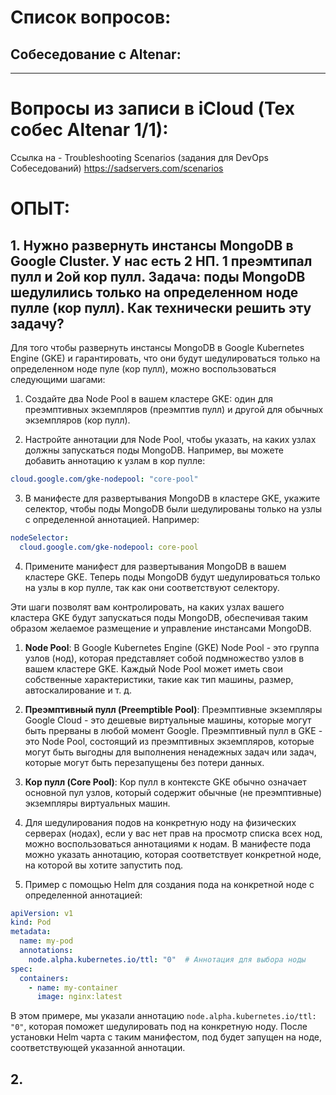 # Список вопросов:

## Собеседование с Altenar:

-----------------------

# Вопросы из записи в iCloud (Тех собес Altenar 1/1):
Ссылка на - Troubleshooting Scenarios (задания для DevOps Собеседований) https://sadservers.com/scenarios

# ОПЫТ:

## 1. Нужно развернуть инстансы MongoDB в Google Cluster. У нас есть 2 НП. 1 преэмтипал пулл и 2ой кор пулл. Задача: поды MongoDB шедулились только на определенном ноде пулле (кор пулл). Как технически решить эту задачу?

Для того чтобы развернуть инстансы MongoDB в Google Kubernetes Engine (GKE) и гарантировать, что они будут шедулироваться только на определенном ноде пуле (кор пулл), можно воспользоваться следующими шагами:

1. Создайте два Node Pool в вашем кластере GKE: один для преэмптивных экземпляров (преэмптив пулл) и другой для обычных экземпляров (кор пулл).

2. Настройте аннотации для Node Pool, чтобы указать, на каких узлах должны запускаться поды MongoDB. Например, вы можете добавить аннотацию к узлам в кор пулле:

```yaml
cloud.google.com/gke-nodepool: "core-pool"
```

3. В манифесте для развертывания MongoDB в кластере GKE, укажите селектор, чтобы поды MongoDB были шедулированы только на узлы с определенной аннотацией. Например:

```yaml
nodeSelector:
  cloud.google.com/gke-nodepool: core-pool
```

4. Примените манифест для развертывания MongoDB в вашем кластере GKE. Теперь поды MongoDB будут шедулироваться только на узлы в кор пулле, так как они соответствуют селектору.

Эти шаги позволят вам контролировать, на каких узлах вашего кластера GKE будут запускаться поды MongoDB, обеспечивая таким образом желаемое размещение и управление инстансами MongoDB.

1) **Node Pool**: В Google Kubernetes Engine (GKE) Node Pool - это группа узлов (нод), которая представляет собой подмножество узлов в вашем кластере GKE. Каждый Node Pool может иметь свои собственные характеристики, такие как тип машины, размер, автоскалирование и т. д.

2) **Преэмптивный пулл (Preemptible Pool)**: Преэмптивные экземпляры Google Cloud - это дешевые виртуальные машины, которые могут быть прерваны в любой момент Google. Преэмптивный пулл в GKE - это Node Pool, состоящий из преэмптивных экземпляров, которые могут быть выгодны для выполнения ненадежных задач или задач, которые могут быть перезапущены без потери данных.

3) **Кор пулл (Core Pool)**: Кор пулл в контексте GKE обычно означает основной пул узлов, который содержит обычные (не преэмптивные) экземпляры виртуальных машин.

4) Для шедулирования подов на конкретную ноду на физических серверах (нодах), если у вас нет прав на просмотр списка всех нод, можно воспользоваться аннотациями к нодам. В манифесте пода можно указать аннотацию, которая соответствует конкретной ноде, на которой вы хотите запустить под.

5) Пример с помощью Helm для создания пода на конкретной ноде с определенной аннотацией:

```yaml
apiVersion: v1
kind: Pod
metadata:
  name: my-pod
  annotations:
    node.alpha.kubernetes.io/ttl: "0"  # Аннотация для выбора ноды
spec:
  containers:
    - name: my-container
      image: nginx:latest
```

В этом примере, мы указали аннотацию `node.alpha.kubernetes.io/ttl: "0"`, которая поможет шедулировать под на конкретную ноду. После установки Helm чарта с таким манифестом, под будет запущен на ноде, соответствующей указанной аннотации.
## 2. 